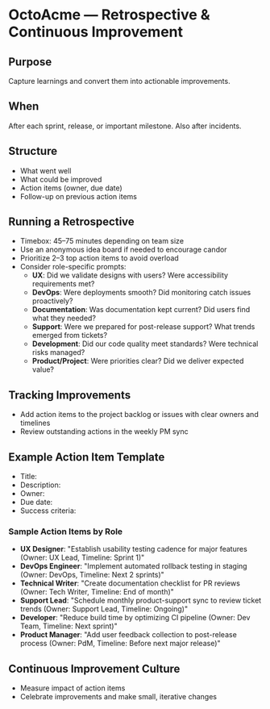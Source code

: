 # OctoAcme — Retrospective & Continuous Improvement

## Purpose
Capture learnings and convert them into actionable improvements.

## When
After each sprint, release, or important milestone. Also after incidents.

## Structure
- What went well
- What could be improved
- Action items (owner, due date)
- Follow-up on previous action items

## Running a Retrospective
- Timebox: 45–75 minutes depending on team size
- Use an anonymous idea board if needed to encourage candor
- Prioritize 2–3 top action items to avoid overload
- Consider role-specific prompts:
  - **UX**: Did we validate designs with users? Were accessibility requirements met?
  - **DevOps**: Were deployments smooth? Did monitoring catch issues proactively?
  - **Documentation**: Was documentation kept current? Did users find what they needed?
  - **Support**: Were we prepared for post-release support? What trends emerged from tickets?
  - **Development**: Did our code quality meet standards? Were technical risks managed?
  - **Product/Project**: Were priorities clear? Did we deliver expected value?

## Tracking Improvements
- Add action items to the project backlog or issues with clear owners and timelines
- Review outstanding actions in the weekly PM sync

## Example Action Item Template
- Title:
- Description:
- Owner:
- Due date:
- Success criteria:

### Sample Action Items by Role
- **UX Designer**: "Establish usability testing cadence for major features (Owner: UX Lead, Timeline: Sprint 1)"
- **DevOps Engineer**: "Implement automated rollback testing in staging (Owner: DevOps, Timeline: Next 2 sprints)"
- **Technical Writer**: "Create documentation checklist for PR reviews (Owner: Tech Writer, Timeline: End of month)"
- **Support Lead**: "Schedule monthly product-support sync to review ticket trends (Owner: Support Lead, Timeline: Ongoing)"
- **Developer**: "Reduce build time by optimizing CI pipeline (Owner: Dev Team, Timeline: Next sprint)"
- **Product Manager**: "Add user feedback collection to post-release process (Owner: PdM, Timeline: Before next major release)"

## Continuous Improvement Culture
- Measure impact of action items
- Celebrate improvements and make small, iterative changes
